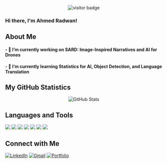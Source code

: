 <p align="center">
  <img src="[https://visitor-badge.glitch.me/badge?page_id=ahmedyradwan02.ahmedyradwan02](https://media1.tenor.com/m/FeIs2cPIbHwAAAAC/oyasumi-punpun-walking.gif)" alt="visitor badge"/>


<h3>Hi there, I'm Ahmed Radwan!</h3>

## About Me
<h4>- 🔭 I’m currently working on SARD: Image-Inspired Narratives and AI for Drones</h4>
<h4>- 🌱 I’m currently learning Statistics for AI, Object Detection, and Language Translation</h4>

## My GitHub Statistics
<p align="center">
  <img src="https://github-readme-stats.vercel.app/api?username=ahmedradwan02&show_icons=true" alt="GitHub Stats"/>
</p>

## Languages and Tools
[![](https://img.shields.io/badge/-PyTorch-EE4C2C?style=flat&logo=PyTorch&logoColor=white)](https://pytorch.org/)
[![](https://img.shields.io/badge/-Pandas-150458?style=flat&logo=pandas&logoColor=white)](https://pandas.pydata.org/)
[![](https://img.shields.io/badge/-scikit_learn-F7931E?style=flat&logo=scikit-learn&logoColor=white)](https://scikit-learn.org/)
[![](https://img.shields.io/badge/-NumPy-013243?style=flat&logo=numpy&logoColor=white)](https://numpy.org/)
[![](https://img.shields.io/badge/-Keras-D00000?style=flat&logo=Keras&logoColor=white)](https://keras.io/)
[![](https://img.shields.io/badge/-Java-007396?style=flat&logo=java&logoColor=white)](https://www.java.com/)
[![](https://img.shields.io/badge/-Python-3776AB?style=flat&logo=python&logoColor=white)](https://python.org/)

<!-- Add more badges from https://shields.io/ -->

## Connect with Me
[![LinkedIn](https://img.shields.io/badge/-LinkedIn-blue?style=flat&logo=linkedin&logoColor=white)](https://www.linkedin.com/in/ahmedyradwan/)
[![Gmail](https://img.shields.io/badge/-Gmail-D14836?style=flat&logo=gmail&logoColor=white)](mailto:ahmedyradwan02@gmail.com)
[![Portfolio](https://img.shields.io/badge/-Portfolio-0A66C2?style=flat&logo=About.me&logoColor=white)](http://ahmedradwan.me/)
<!-- Add other social media links if you want -->

<!-- This is a comment. Customize the above template to make it your own! -->
